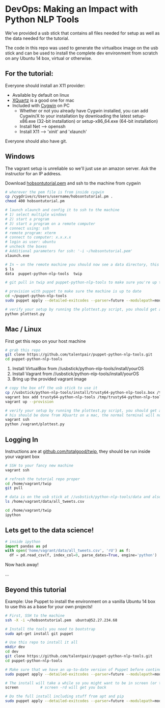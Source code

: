 # DevOps: Making an Impact with Python NLP Tools

We've provided a usb stick that contains all files needed for setup as well as the data needed for the tutorial.

The code in this repo was used to generate the virtualbox image on the usb stick and can be used to install the complete dev environment
 from scratch on any Ubuntu 14 box, virtual or otherwise.

## For the tutorial:

Everyone should install an X11 provider:

* Available by default on linux
* [XQuartz](https://www.xquartz.org/) is a good one for mac
* Included with [Cygwin](http://cygwin.com/) on PC
    * Whether or not you already have Cygwin installed, you can add Cygwin/X to your installation by downloading the latest
    setup-x86.exe (32-bit installation) or setup-x86_64.exe (64-bit installation)
    * Install Net --> openssh
    * Install X11 --> 'xinit' and 'xlaunch'

Everyone should also have git.

## Windows

The vagrant setup is unreliable so we'll just use an amazon server.  Ask the instructor for an IP address.

Download [hobsontutorial.pem](https://raw.githubusercontent.com/talentpair/puppet-python-nlp-tools/master/hobsontutorial.pem) and ssh to the machine from cygwin

```bash
# wherever the pem file is from inside cygwin
cp /cygdrive/c/Users/username/hobsontutorial.pm .
chmod 400 hobsontutorial.pm

# launch xlaunch and config it to ssh to the machine
# 1) select multiple windows
# 2) start a program
# 3) start a program on a remote computer
# connect using: ssh
# remote program: xterm
# connect to computer: x.x.x.x
# login as user: ubuntu
# uncheck the boxes
# Additional parameters for ssh: '-i ~/hobsontutorial.pem'
xlaunch.exe

# In ~ on the remote machine you should now see a data directory, this repo and the main tutorial repo
$ ls
data  puppet-python-nlp-tools  twip

# git pull in twip and puppet-python-nlp-tools to make sure you're up to date

# provision with puppet to make sure the machine is up to date
cd ~/puppet-python-nlp-tools
sudo puppet apply --detailed-exitcodes --parser=future --modulepath=modules manifests/tutorial.pp || test $? -eq 2

# verify your setup by running the plottest.py script, you should get a simple plot
python plottest.py
```

## Mac / Linux

First get this repo on your host machine

```bash
# grab this repo
git clone https://github.com/talentpair/puppet-python-nlp-tools.git
cd puppet-python-nlp-tools
```

1. Install VirtualBox from //usbstick/python-nlp-tools/install/yourOS
1. Install Vagrant from //usbstick/python-nlp-tools/install/yourOS
1. Bring up the provided vagrant image

```bash
# copy the box off the usb stick to use it
cp //usbstick/python-nlp-tools/install/trusty64-python-nlp-tools.box /tmp/trusty64-python-nlp-tools.box
vagrant box add trusty64-python-nlp-tools /tmp/trusty64-python-nlp-tools.box
vagrant up --provision

# verify your setup by running the plottest.py script, you should get a simple plot
# his should be done from XQuartz on a mac, the normal terminal will not have X11 enabled
vagrant ssh
python /vagrant/plottest.py
```

## Logging In

Instructions are at [github.com/totalgood/twip](https://github.com/totalgood/twip/), they should be run inside your vagrant box

```bash
# SSH to your fancy new machine
vagrant ssh

# refresh the tutorial repo proper
cd /home/vagrant/twip
git pull

# data is on the usb stick at //usbstick/python-nlp-tools/data and also baked into the vagrant box
ls /home/vagrant/data/all_tweets.csv

cd /home/vagrant/twip
ipython
```

## Lets get to the data science!
```py
# inside ipython
import pandas as pd
with open('home/vagrant/data/all_tweets.csv', 'rU') as f:
  df = pd.read_csv(f, index_col=0, parse_dates=True, engine='python')
```

Now hack away!

...

## Beyond this tutorial

Example: Use Puppet to install the environment on a vanilla Ubuntu 14 box to use this as a base for your own projects!

```bash
# First, SSH to the machine
ssh -X -i ~/hobsontutorial.pem  ubuntu@52.27.234.68

# Install the tools you need to bootstrap
sudo apt-get install git puppet

# Use this repo to install it all
mkdir dev
cd dev
git clone https://github.com/talentpair/puppet-python-nlp-tools.git
cd puppet-python-nlp-tools

# Make sure that we have an up-to-date version of Puppet before continuing
sudo puppet apply --detailed-exitcodes --parser=future --modulepath=modules manifests/puppet.pp || test $? -eq 2

# The install will take a while so you might want to be in screen (or tmux if you like that sort of thing)
screen          # screen -rd will get you back

# Do the full install including stuff from apt and pip
sudo puppet apply --detailed-exitcodes --parser=future --modulepath=modules manifests/tutorial.pp || test $? -eq 2
```
